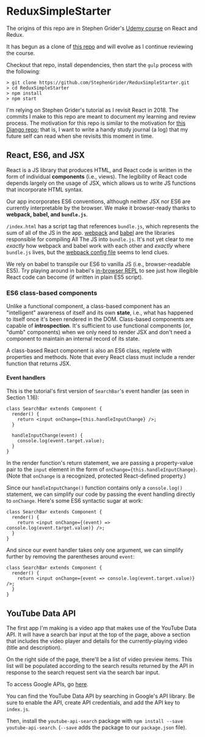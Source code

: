 # ReduxSimpleStarter
The origins of this repo are in Stephen Grider's [Udemy course](https://www.udemy.com/react-redux/) on React and Redux.

It has begun as a clone of [this repo](https://github.com/StephenGrider/ReduxSimpleStarter) and will evolve as I continue reviewing the course.

Checkout that repo, install dependencies, then start the `gulp` process with the following:

    > git clone https://github.com/StephenGrider/ReduxSimpleStarter.git
    > cd ReduxSimpleStarter
    > npm install
    > npm start

I'm relying on Stephen Grider's tutorial as I revisit React in 2018. The commits I make to this repo are meant to document my learning and review process. The motivation for this repo is similar to the motivation for [this Django repo](https://github.com/eirinikos/django-tutorial-mysite); that is, I want to write a handy study journal (a log) that my future self can read when she revisits this moment in time.

## React, ES6, and JSX
React is a JS library that produces HTML, and React code is written in the form of individual **components** (i.e., views). The legibility of React code depends largely on the usage of JSX, which allows us to write JS functions that incorporate HTML syntax.

Our app incorporates ES6 conventions, although neither JSX nor ES6 are currently interpretable by the browser. We make it browser-ready thanks to **webpack, babel, and `bundle.js`**.

`/index.html` has a script tag that references `bundle.js`, which represents the sum of all of the JS in the app. [webpack](https://en.wikipedia.org/wiki/Webpack) and [babel](https://babeljs.io/) are the libraries responsible for compiling All The JS into `bundle.js`. It's not yet clear to me *exactly* how webpack and babel work with each other and *exactly* where `bundle.js` lives, but the [webpack config file](https://github.com/eirinikos/ReduxSimpleStarter/blob/master/webpack.config.js) seems to lend clues.

We rely on babel to transpile our ES6 to vanilla JS (i.e., browser-readable ES5). Try playing around in babel's [in-browser REPL](https://babeljs.io/) to see just how illegible React code can become (if written in plain ES5 script).

### ES6 class-based components
Unlike a functional component, a class-based component has an "intelligent" awareness of itself and its own **state**, i.e., what has happened to itself once it's been rendered in the DOM. Class-based components are capable of **introspection**. It's sufficient to use functional components (or, "dumb" components) when we only need to render JSX and don't need a component to maintain an internal record of its state. 

A class-based React component is also an ES6 class, replete with properties and methods. Note that every React class must include a render function that returns JSX. 

#### Event handlers
This is the tutorial's first version of `SearchBar`'s event handler (as seen in Section 1.16):

    class SearchBar extends Component {
      render() {
        return <input onChange={this.handleInputChange} />; 
      }
    
      handleInputChange(event) {
        console.log(event.target.value);
      }
    }

In the render function's return statement, we are passing a property-value pair to the `input` element in the form of `onChange={this.handleInputChange}`.
(Note that `onChange` is a recognized, protected React-defined property.)

Since our `handleInputChange()` function contains only a `console.log()` statement, we can simplify our code by passing the event handling directly to `onChange`. Here's some ES6 syntactic sugar at work:

    class SearchBar extends Component {
      render() {
        return <input onChange={(event) => console.log(event.target.value)} />; 
      }
    }

And since our event handler takes only one argument, we can simplify further by removing the parentheses around `event`:

    class SearchBar extends Component {
      render() {
        return <input onChange={event => console.log(event.target.value)} />; 
      }
    }

## YouTube Data API
The first app I'm making is a video app that makes use of the YouTube Data API. It will have a search bar input at the top of the page, above a section that includes the video player and details for the currently-playing video (title and description).

On the right side of the page, there'll be a list of video preview items. This list will be populated according to the search results returned by the API in response to the search request sent via the search bar input.

To access Google APIs, go [here](https://console.developers.google.com).

You can find the YouTube Data API by searching in Google's API library. Be sure to enable the API, create API credentials, and add the API key to `index.js`.

Then, install the `youtube-api-search` package with `npm install --save youtube-api-search`. (`--save` adds the package to our `package.json` file).

